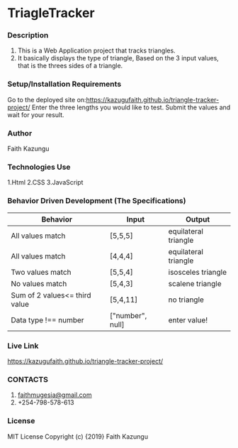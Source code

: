 # TriagleTracker

### Description
1. This is a Web Application project that tracks triangles.
2. It basically displays the type of triangle, Based on the 3 input values, that is the threes sides of a triangle.

### Setup/Installation Requirements
Go to the deployed site on:https://kazugufaith.github.io/triangle-tracker-project/
Enter the three lengths you would like to test.
Submit the values and wait for your result.

### Author
Faith Kazungu

### Technologies Use
1.Html
2.CSS
3.JavaScript

### Behavior Driven Development (The Specifications)
| Behavior                        |	Input	                        |  Output     
|---------------------------------|-------------------------------|---------------------|
|All values match                 |[5,5,5]	                      |equilateral triangle |
|All values match                 |[4,4,4]	                      |equilateral triangle |
|Two values match	                |[5,5,4]                        |isosceles  triangle  |
|No values match                  |[5,4,3]                        |scalene   triangle   |
|Sum of 2 values<= third value    |[5,4,11]                       |no triangle          |
|Data type !== number	            |["number", null]               |enter value!         |

### Live Link
https://kazugufaith.github.io/triangle-tracker-project/

### CONTACTS
1. faithmugesia@gmail.com
2. +254-798-578-613

### License
MIT License Copyright (c) {2019} Faith Kazungu
